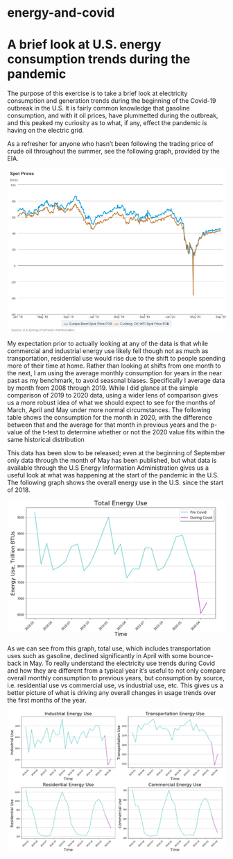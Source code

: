 # energy-and-covid
# A brief look at U.S. energy consumption trends during the pandemic

 
The purpose of this exercise is to take a brief look at electricity consumption and generation trends during the beginning of the Covid-19 outbreak in the U.S. It is fairly common knowledge that gasoline consumption, and with it oil prices, have plummetted during the outbreak, and this peaked my curiosity as to what, if any, effect the pandemic is having on the electric grid. 

As a refresher for anyone who hasn’t been following the trading price of crude oil throughout the summer, see the following graph, provided by the EIA.

![eia_graph](/images/daily_oil_prices_eia.png)

My expectation prior to actually looking at any of the data is that while commercial and industrial energy use likely fell though not as much as transportation, residential use would rise due to the shift to people spending more of their time at home. Rather than looking at shifts from one month to the next, I am using the average monthly consumption for years in the near past as my benchmark, to avoid seasonal biases. Specifically I average data by month from 2008 through 2019. While I did glance at the simple comparison of 2019 to 2020 data, using a wider lens of comparison gives us a more robust idea of what we should expect to see for the months of March, April and May under more normal circumstances. The following table shows the consumption for the month in 2020, with the difference between that and the average for that month in previous years and the p-value of the t-test to determine whether or not the 2020 value fits within the same historical distribution 

This data has been slow to be released; even at the beginning of September only data through the month of May has been published, but what data is available through the U.S Energy Information Administration gives us a useful look at what was happening at the start of the pandemic in the U.S. The following graph shows the overall energy use in the U.S. since the start of 2018. 

![total_use](/images/total_use_trend.png)

As we can see from this graph, total use, which includes transportation uses such as gasoline, declined significantly in April with some bounce-back in May. To really understand the electricity use trends during Covid and how they are different from a typical year it’s useful to not only compare overall monthly consumption to previous years, but consumption by source, i.e. residential use vs commercial use, vs industrial use, etc. This gives us a better picture of what is driving any overall changes in usage trends over the first months of the year.  

![breakdown_by_source](/images/sector_trends.png)
 

